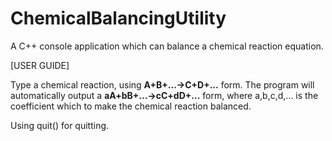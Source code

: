 # ChemicalBalancingUtility
A C++ console application which can balance a chemical reaction equation.

[USER GUIDE]

Type a chemical reaction, using **A+B+...->C+D+...** form. 
The program will automatically output a **aA+bB+...->cC+dD+...** form, where a,b,c,d,... is the coefficient which to make the chemical reaction balanced.

Using quit() for quitting.
